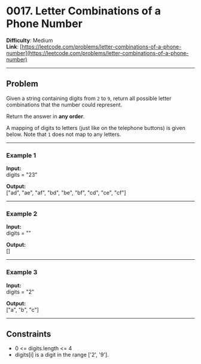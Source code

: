 # 0017. Letter Combinations of a Phone Number

**Difficulty**: Medium  
**Link**: [https://leetcode.com/problems/letter-combinations-of-a-phone-number](https://leetcode.com/problems/letter-combinations-of-a-phone-number)

---

## Problem

Given a string containing digits from `2` to `9`, return all possible letter combinations that the number could represent.

Return the answer in **any order**.

A mapping of digits to letters (just like on the telephone buttons) is given below. Note that `1` does not map to any letters.

---

### Example 1

**Input:**  
    digits = "23"

**Output:**  
    ["ad", "ae", "af", "bd", "be", "bf", "cd", "ce", "cf"]

---

### Example 2

**Input:**  
    digits = ""

**Output:**  
    []

---

### Example 3

**Input:**  
    digits = "2"

**Output:**  
    ["a", "b", "c"]

---

## Constraints

- 0 <= digits.length <= 4  
- digits[i] is a digit in the range ['2', '9'].

